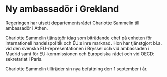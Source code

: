 # Ny ambassadör i Grekland

Regeringen har utsett departementsrådet Charlotte Sammelin till ambassadör i Athen.

Charlotte Sammelin tjänstgör idag som biträdande chef på enheten för internationell handelspolitik och EU:s inre marknad. Hon har tjänstgjort bl.a. vid den svenska EU-representationen i Bryssel och vid ambassaden i Madrid samt för EU-kommissionen och Europeiska rådet och vid OECD: sekretariat i Paris.

Charlotte Sammelin tillträder sin nya befattning den 1 september i år.
